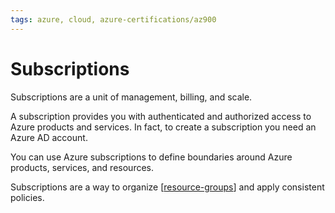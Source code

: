 ```yaml
---
tags: azure, cloud, azure-certifications/az900
---
```


# Subscriptions

Subscriptions are a unit of management, billing, and scale. 

A subscription provides you with authenticated and authorized access to Azure products and services. In fact, to create a subscription you need an Azure AD account.

You can use Azure subscriptions to define boundaries around Azure products, services, and resources.

Subscriptions are a way to organize [[resource-groups]] and apply consistent policies.

[//begin]: # "Autogenerated link references for markdown compatibility"
[resource-groups]: resource-groups.md "Resource Groups"
[//end]: # "Autogenerated link references"